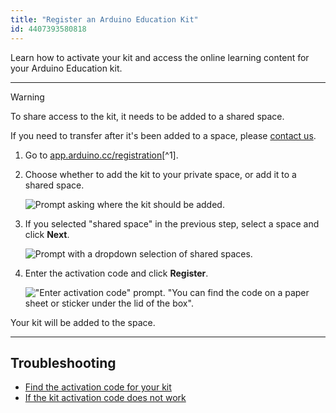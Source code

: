 ```yaml
---
title: "Register an Arduino Education Kit"
id: 4407393580818
---
```


Learn how to activate your kit and access the online learning content for your Arduino Education kit.

---

> [!WARNING]
> To share access to the kit, it needs to be added to a shared space.
>
> If you need to transfer after it's been added to a space, please [contact us](https://www.arduino.cc/en/contact-us/).

1. Go to [app.arduino.cc/registration](https://app.arduino.cc/registration)[^1].

2. Choose whether to add the kit to your private space, or add it to a shared space.

   ![Prompt asking where the kit should be added.](img/register-kit-where-add.png)

3. If you selected "shared space" in the previous step, select a space and click **Next**.

   ![Prompt with a dropdown selection of shared spaces.](img/register-kit-which-space.png)

4. Enter the activation code and click **Register**.

   !["Enter activation code" prompt. "You can find the code on a paper sheet or sticker under the lid of the box".](img/register-kit-activation-code.png)

Your kit will be added to the space.

---

## Troubleshooting

* [Find the activation code for your kit](https://support.arduino.cc/hc/en-us/articles/4402999992850-Where-is-the-activation-code-for-my-kit-)
* [If the kit activation code does not work](https://support.arduino.cc/hc/en-us/articles/360017549580-If-the-kit-activation-code-does-not-work)
